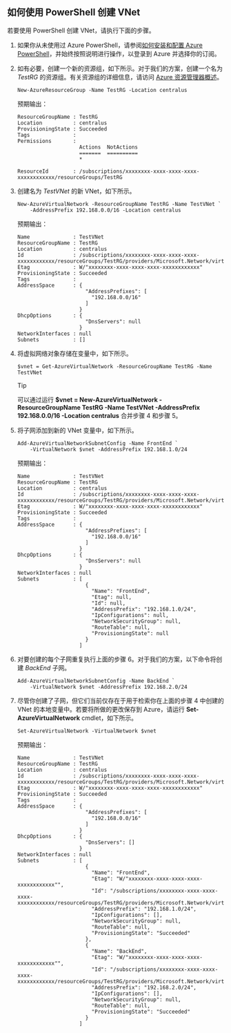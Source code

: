 <!-- ARM: tested -->

## 如何使用 PowerShell 创建 VNet

若要使用 PowerShell 创建 VNet，请执行下面的步骤。

1. 如果你从未使用过 Azure PowerShell，请参阅[如何安装和配置 Azure PowerShell](https://docs.microsoft.com/powershell/azureps-cmdlets-docs)，并始终按照说明进行操作，以登录到 Azure 并选择你的订阅。

3. 如有必要，创建一个新的资源组，如下所示。对于我们的方案，创建一个名为 *TestRG* 的资源组。有关资源组的详细信息，请访问 [Azure 资源管理器概述](../articles/azure-resource-manager/resource-group-overview.md)。

    ```
    New-AzureResourceGroup -Name TestRG -Location centralus
    ```

    预期输出：

    ```
    ResourceGroupName : TestRG
    Location          : centralus
    ProvisioningState : Succeeded
    Tags              :
    Permissions       :
                        Actions  NotActions
                        =======  ==========
                        *

    ResourceId        : /subscriptions/xxxxxxxx-xxxx-xxxx-xxxx-xxxxxxxxxxxx/resourceGroups/TestRG	
    ```

4. 创建名为 *TestVNet* 的新 VNet，如下所示。

    ```
    New-AzureVirtualNetwork -ResourceGroupName TestRG -Name TestVNet `
        -AddressPrefix 192.168.0.0/16 -Location centralus	
    ```

    预期输出：

    ```
    Name              : TestVNet
    ResourceGroupName : TestRG
    Location          : centralus
    Id                : /subscriptions/xxxxxxxx-xxxx-xxxx-xxxx-xxxxxxxxxxxx/resourceGroups/TestRG/providers/Microsoft.Network/virtualNetworks/TestVNet
    Etag              : W/"xxxxxxxx-xxxx-xxxx-xxxx-xxxxxxxxxxxx"
    ProvisioningState : Succeeded
    Tags              :
    AddressSpace      : {
                          "AddressPrefixes": [
                            "192.168.0.0/16"
                          ]
                        }
    DhcpOptions       : {
                          "DnsServers": null
                        }
    NetworkInterfaces : null
    Subnets           : []
    ```

5. 将虚拟网络对象存储在变量中，如下所示。

    ```
    $vnet = Get-AzureVirtualNetwork -ResourceGroupName TestRG -Name TestVNet
    ```

    >[!TIP]
    >可以通过运行 **$vnet = New-AzureVirtualNetwork -ResourceGroupName TestRG -Name TestVNet -AddressPrefix 192.168.0.0/16 -Location centralus** 合并步骤 4 和步骤 5。

6. 将子网添加到新的 VNet 变量中，如下所示。

    ```
    Add-AzureVirtualNetworkSubnetConfig -Name FrontEnd `
        -VirtualNetwork $vnet -AddressPrefix 192.168.1.0/24
    ```

    预期输出：

    ```
    Name              : TestVNet
    ResourceGroupName : TestRG
    Location          : centralus
    Id                : /subscriptions/xxxxxxxx-xxxx-xxxx-xxxx-xxxxxxxxxxxx/resourceGroups/TestRG/providers/Microsoft.Network/virtualNetworks/TestVNet
    Etag              : W/"xxxxxxxx-xxxx-xxxx-xxxx-xxxxxxxxxxxx"
    ProvisioningState : Succeeded
    Tags              :
    AddressSpace      : {
                          "AddressPrefixes": [
                            "192.168.0.0/16"
                          ]
                        }
    DhcpOptions       : {
                          "DnsServers": null
                        }
    NetworkInterfaces : null
    Subnets           : [
                          {
                            "Name": "FrontEnd",
                            "Etag": null,
                            "Id": null,
                            "AddressPrefix": "192.168.1.0/24",
                            "IpConfigurations": null,
                            "NetworkSecurityGroup": null,
                            "RouteTable": null,
                            "ProvisioningState": null
                          }
                        ]
    ```

7. 对要创建的每个子网重复执行上面的步骤 6。对于我们的方案，以下命令将创建 *BackEnd* 子网。

    ```
    Add-AzureVirtualNetworkSubnetConfig -Name BackEnd `
        -VirtualNetwork $vnet -AddressPrefix 192.168.2.0/24
    ```

8. 尽管你创建了子网，但它们当前仅存在于用于检索你在上面的步骤 4 中创建的 VNet 的本地变量中。若要将所做的更改保存到 Azure，请运行 **Set-AzureVirtualNetwork** cmdlet，如下所示。

    ```
    Set-AzureVirtualNetwork -VirtualNetwork $vnet	
    ```

    预期输出：

    ```
    Name              : TestVNet
    ResourceGroupName : TestRG
    Location          : centralus
    Id                : /subscriptions/xxxxxxxx-xxxx-xxxx-xxxx-xxxxxxxxxxxx/resourceGroups/TestRG/providers/Microsoft.Network/virtualNetworks/TestVNet
    Etag              : W/"xxxxxxxx-xxxx-xxxx-xxxx-xxxxxxxxxxxx"
    ProvisioningState : Succeeded
    Tags              :
    AddressSpace      : {
                          "AddressPrefixes": [
                            "192.168.0.0/16"
                          ]
                        }
    DhcpOptions       : {
                          "DnsServers": []
                        }
    NetworkInterfaces : null
    Subnets           : [
                          {
                            "Name": "FrontEnd",
                            "Etag": "W/"xxxxxxxx-xxxx-xxxx-xxxx-xxxxxxxxxxxx"",
                            "Id": "/subscriptions/xxxxxxxx-xxxx-xxxx-xxxx-xxxxxxxxxxxx/resourceGroups/TestRG/providers/Microsoft.Network/virtualNetworks/TestVNet/subnets/FrontEnd",
                            "AddressPrefix": "192.168.1.0/24",
                            "IpConfigurations": [],
                            "NetworkSecurityGroup": null,
                            "RouteTable": null,
                            "ProvisioningState": "Succeeded"
                          },
                          {
                            "Name": "BackEnd",
                            "Etag": "W/"xxxxxxxx-xxxx-xxxx-xxxx-xxxxxxxxxxxx"",
                            "Id": "/subscriptions/xxxxxxxx-xxxx-xxxx-xxxx-xxxxxxxxxxxx/resourceGroups/TestRG/providers/Microsoft.Network/virtualNetworks/TestVNet/subnets/BackEnd",
                            "AddressPrefix": "192.168.2.0/24",
                            "IpConfigurations": [],
                            "NetworkSecurityGroup": null,
                            "RouteTable": null,
                            "ProvisioningState": "Succeeded"
                          }
                        ]
    ```

<!---HONumber=Mooncake_1221_2015-->